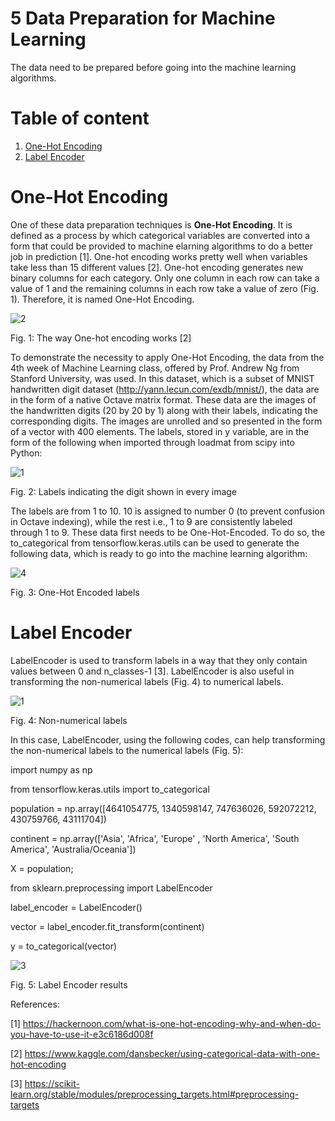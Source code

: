 # 5 Data Preparation for Machine Learning

The data need to be prepared before going into the machine learning algorithms. 

# Table of content

1. [One-Hot Encoding](#1)
2. [Label Encoder](#2)


<a name="1"></a>
# One-Hot Encoding
One of these data preparation techniques is **One-Hot Encoding**. It is defined as a process by which categorical variables are converted into a form that could be provided to machine elarning algorithms to do a better job in prediction [1]. One-hot encoding works pretty well when variables take less than 15 different values [2]. One-hot encoding generates new binary columns for each category. Only one column in each row can take a value of 1 and the remaining columns in each row take a value of zero (Fig. 1). Therefore, it is named One-Hot Encoding.

![2](https://user-images.githubusercontent.com/54812742/138953327-2c20d4b8-90a4-4b08-a70a-fd47dfc83047.PNG)

Fig. 1: The way One-hot encoding works [2] 

To demonstrate the necessity to apply One-Hot Encoding, the data from the 4th week of Machine Learning class, offered by Prof. Andrew Ng from Stanford University, was used. In this dataset, which is a subset of MNIST handwritten digit dataset (http://yann.lecun.com/exdb/mnist/), the data are in the form of a native Octave matrix format. These data are the images of the handwritten digits (20 by 20 by 1) along with their labels, indicating the corresponding digits. The images are unrolled and so presented in the form of a vector with 400 elements. The labels, stored in y variable, are in the form of the following when imported through loadmat from scipy into Python:

![1](https://user-images.githubusercontent.com/54812742/138951805-0478932d-ee4d-41bb-9864-ee6035bda8fc.PNG)

Fig. 2: Labels indicating the digit shown in every image 

The labels are from 1 to 10. 10 is assigned to number 0 (to prevent confusion in Octave indexing), while the rest i.e., 1 to 9 are consistently labeled through 1 to 9. These data first needs to be One-Hot-Encoded. To do so, the to_categorical from tensorflow.keras.utils can be used to generate the following data, which is ready to go into the machine learning algorithm:

![4](https://user-images.githubusercontent.com/54812742/138960789-889119b7-0e24-4c9c-b99a-f588fc94ddef.PNG)

Fig. 3: One-Hot Encoded labels

<a name="2"></a>
# Label Encoder
LabelEncoder is used to transform labels in a way that they only contain values between 0 and  n_classes-1 [3]. LabelEncoder is also useful in transforming the non-numerical labels (Fig. 4) to numerical labels. 

![1](https://user-images.githubusercontent.com/54812742/138964606-d341b166-7528-47a6-a45f-9dee17b9c19e.PNG)

Fig. 4: Non-numerical labels 

In this case, LabelEncoder, using the following codes, can help transforming the non-numerical labels to the numerical labels (Fig. 5):

import numpy as np

from tensorflow.keras.utils import to_categorical

population = np.array([4641054775,  1340598147, 747636026, 
                       592072212, 430759766, 43111704])

continent = np.array(['Asia', 'Africa', 'Europe' , 'North America', 
                      'South America', 'Australia/Oceania'])
                      
X = population;

from sklearn.preprocessing import LabelEncoder  

label_encoder = LabelEncoder() 

vector = label_encoder.fit_transform(continent) 

y = to_categorical(vector)

![3](https://user-images.githubusercontent.com/54812742/138965036-ee28fbd9-d5ce-4269-85ba-016dee7b768e.PNG)

Fig. 5: Label Encoder results 



References:

[1] https://hackernoon.com/what-is-one-hot-encoding-why-and-when-do-you-have-to-use-it-e3c6186d008f

[2] https://www.kaggle.com/dansbecker/using-categorical-data-with-one-hot-encoding

[3] https://scikit-learn.org/stable/modules/preprocessing_targets.html#preprocessing-targets
